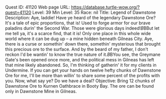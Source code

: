 Quest ID: 41120
Web page URL: https://database.turtle-wow.org/?quest=41120
Level: 39
Min Level: 35
Race: nil
Title: Legend of Dawnstone
Description: Aye, laddie! Have ye heard of the legendary Dawnstone Ore? It's a tale of epic proportions, that is! Used to forge armor for our brave paladins durin' the Second War. Those were glorious days indeed!$B$BBut let me tell ya, it's a scarce find, that it is! Only one place in this whole wide world where it can be dug up – a mine hidden beneath Gilneas City. Aye, there is a curse or somethin' down there, somethin' mysterious that brought this precious ore to the surface. And by the beard of my father, I don't reckon I'd be wantin' to know the true nature of it.$B$BYou see, the Greymane Gate's been opened once more, and the political mess in Gilneas has left that mine likely abandoned. So, I'm thinking of gatherin' it for my clients in Undermine. If you can get your hands on twelve hefty chunks of Dawnstone Ore for me, I'll be more than willin' to share some percent of the profits with you. Now, what say ye? Do we have a deal?
Objective: Bring 12 chunks of Dawnstone Ore to Kurnen Oathbrace in Booty Bay. The ore can be found only in Dawnstone Mine in Gilneas.
